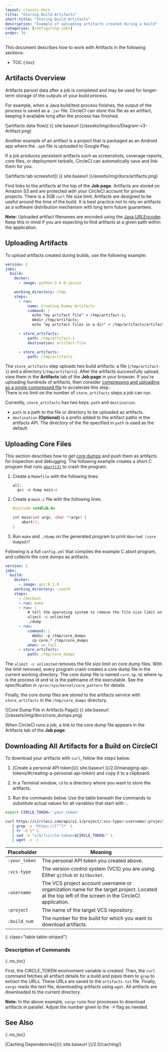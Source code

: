 ```yaml
---
layout: classic-docs
title: "Storing Build Artifacts"
short-title: "Storing Build Artifacts"
description: "Example of uploading artifacts created during a build"
categories: [configuring-jobs]
order: 70
---
```


This document describes how to work with Artifacts in the following sections:

* TOC
{:toc}

## Artifacts Overview

Artifacts persist data after a job is completed
and may be used for longer-term storage of the outputs of your build process.

For example, when a Java build/test process finishes,
the output of the process is saved as a `.jar` file.
CircleCI can store this file as an artifact,
keeping it available long after the process has finished.

![artifacts data flow]( {{ site.baseurl }}/assets/img/docs/Diagram-v3-Artifact.png)

Another example of an artifact is a project that is packaged as an Android app where the `.apk` file is uploaded to Google Play. 

If a job produces persistent artifacts such as screenshots, coverage reports, core files, or
deployment tarballs, CircleCI can automatically save and link them for you.

![artifacts tab screeshot]( {{ site.baseurl }}/assets/img/docs/artifacts.png)

Find links to the artifacts at the top of the **Job page**.
Artifacts are stored on Amazon S3 and are protected with your CircleCI account for private projects.
There is a 3GB `curl` file size limit.
Artifacts are designed
to be useful around the time of the build.
It is best practice
not to rely on artifacts as a software distribution mechanism with long term future guarantees.

**Note:**
Uploaded artifact filenames are encoded
using the [Java URLEncoder](https://docs.oracle.com/javase/7/docs/api/java/net/URLEncoder.html).
Keep this in mind
if you are expecting
to find artifacts at a given path within the application.

## Uploading Artifacts

To upload artifacts created during builds, use the following example:

```yaml
version: 2
jobs:
  build:
    docker:
      - image: python:3.6.0-jessie

    working_directory: /tmp
    steps:
      - run:
          name: Creating Dummy Artifacts
          command: |
            echo "my artifact file" > /tmp/artifact-1;
            mkdir /tmp/artifacts;
            echo "my artifact files in a dir" > /tmp/artifacts/artifact-2;

      - store_artifacts:
          path: /tmp/artifact-1
          destination: artifact-file

      - store_artifacts:
          path: /tmp/artifacts
```

The `store_artifacts` step uploads two build artifacts: a file (`/tmp/artifact-1`) and a directory (`/tmp/artifacts`). After the artifacts successfully upload, view them in the **Artifacts** tab of the **Job page** in your browser. If you're uploading hundreds of artifacts, then consider [compressing and uploading as a single compressed file](https://support.circleci.com/hc/en-us/articles/360024275534?input_string=store_artifacts+step) to accelerate this step.  
There is no limit on the number of `store_artifacts` steps a job can run.  


Currently, `store_artifacts` has two keys: `path` and `destination`.

  - `path` is a path to the file or directory to be uploaded as artifacts.
  - `destination` **(Optional)** is a prefix added to the artifact paths in the artifacts API. The directory of the file specified in `path` is used as the default.

## Uploading Core Files

This section describes how to get [core dumps](http://man7.org/linux/man-pages/man5/core.5.html) and push them as artifacts for inspection and debugging. The following example creates a short C program that runs [`abort(3)`](http://man7.org/linux/man-pages/man3/abort.3.html) to crash the program.

1. Create a `Makefile` with the following lines:

     ```
     all:
       gcc -o dump main.c
     ```

2. Create a `main.c` file with the following lines.

     ```C
     #include <stdlib.h>
     
     int main(int argc, char **argv) {
         abort();
     }
     ```

3. Run `make` and `./dump` on the generated program to print `Aborted (core dumped)`!

Following is a full `config.yml` that compiles the example C abort program, and collects the core dumps as artifacts.

```yaml
version: 2
jobs:
  build:
    docker:
      - image: gcc:8.1.0
    working_directory: ~/work
    steps:
      - checkout
      - run: make
      - run: |
          # tell the operating system to remove the file size limit on core dump files 
          ulimit -c unlimited
          ./dump
      - run:
          command: |
            mkdir -p /tmp/core_dumps
            cp core.* /tmp/core_dumps
          when: on_fail
      - store_artifacts:
          path: /tmp/core_dumps
```

The `ulimit -c unlimited` removes the file size limit on core dump files. With the limit removed, every program crash creates a core dump file in the current working directory. The core dump file is named `core.%p.%E` where `%p` is the process id and `%E` is the pathname of the executable. See the specification in `/proc/sys/kernel/core_pattern` for details.

Finally, the core dump files are stored to the artifacts service with `store_artifacts` in the `/tmp/core_dumps` directory.

![Core Dump File in Artifacts Page]( {{ site.baseurl }}/assets/img/docs/core_dumps.png)

When CircleCI runs a job,
a link to the core dump file appears in the Artifacts tab of the **Job page**.

## Downloading All Artifacts for a Build on CircleCI

To download your artifacts with `curl`,
follow the steps below.

1. [Create a personal API token]({{ site.baseurl }}/2.0/managing-api-tokens/#creating-a-personal-api-token)
and copy it to a clipboard.

2. In a Terminal window,
`cd` to a directory
where you want
to store the artifacts.

3. Run the commands below.
Use the table beneath the commands
to substitute actual values
for all variables that start with `:`.

```bash
export CIRCLE_TOKEN=':your_token'

curl https://circleci.com/api/v1.1/project/:vcs-type/:username/:project/$build_number/artifacts?circle-token=$CIRCLE_TOKEN \
   | grep -o 'https://[^"]*' \
   | tr -d \" \
   | sed -e "s/$/?circle-token=$CIRCLE_TOKEN/" \
   | wget -v -i -
```

Placeholder   | Meaning                                                                       |
--------------|-------------------------------------------------------------------------------|
`:your_token` | The personal API token you created above.
`:vcs-type`   | The version control system (VCS) you are using. Either `github` or `bitbucket`.
`:username`   | The VCS project account username or organization name for the target project. Located at the top left of the screen in the CircleCI application.
`:project`    | The name of the target VCS repository.
`:build_num`  | The number for the build for which you want to download artifacts.
{: class="table table-striped"}

### Description of Commands
{:.no_toc}

First,
the CIRCLE_TOKEN environment variable is created.
Then,
the `curl` command fetches all artifact details for a build
and pipes them to `grep`
to extract the URLs.
These URLs are saved to the `artifacts.txt` file.
Finally,
`xargs` reads the text file,
downloading artifacts using `wget`.
All artifacts are downloaded to the current directory.

**Note:**
In the above example,
`xargs` runs four processes
to download artifacts in parallel.
Adjust the number given to the `-P` flag as needed.


## See Also
{:.no_toc}

[Caching Dependencies]({{ site.baseurl }}/2.0/caching/)
